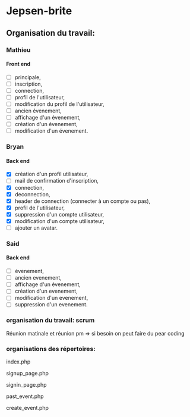 # Jepsen-brite

## Organisation du travail: 

### Mathieu  
  #### Front end
- [ ] principale,
- [ ] inscription,
- [ ] connection,
- [ ] profil de l'utilisateur,
- [ ] modification du profil de l'utilisateur,
- [ ] ancien évenement,
- [ ] affichage d'un évenement,
- [ ] création d'un évenement,
- [ ] modification d'un évenement.

### Bryan
  #### Back end
- [x] création d'un profil utilisateur, 
- [ ] mail de confirmation d'inscription, 
- [x] connection, 
- [x] deconnection,
- [x] header de connection (connecter à un compte ou pas),
- [x] profil de l'utilisateur, 
- [x] suppression d'un compte utilisateur, 
- [x] modification d'un compte utilisateur,
- [ ] ajouter un avatar.

### Said
  #### Back end 
- [ ] évenement, 
- [ ] ancien evenement, 
- [ ] affichage d'un évenement, 
- [ ] création d'un evenement, 
- [ ] modification d'un evenement, 
- [ ] suppression d'un evenement.

### organisation du travail: scrum

Réunion matinale et réunion pm => si besoin on peut faire du pear coding

### organisations des répertoires:

index.php

signup_page.php

signin_page.php

past_event.php

create_event.php

